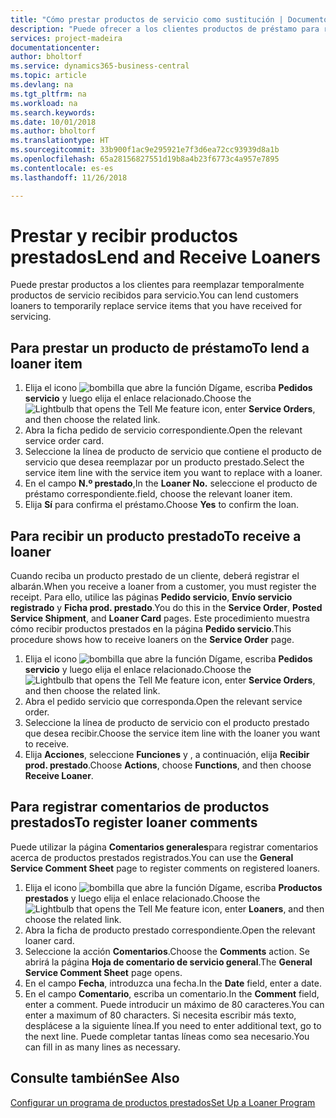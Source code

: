 ```yaml
---
title: "Cómo prestar productos de servicio como sustitución | Documentos de Microsoft"
description: "Puede ofrecer a los clientes productos de préstamo para reemplazar temporalmente productos de servicio recibidos para servicio."
services: project-madeira
documentationcenter: 
author: bholtorf
ms.service: dynamics365-business-central
ms.topic: article
ms.devlang: na
ms.tgt_pltfrm: na
ms.workload: na
ms.search.keywords: 
ms.date: 10/01/2018
ms.author: bholtorf
ms.translationtype: HT
ms.sourcegitcommit: 33b900f1ac9e295921e7f3d6ea72cc93939d8a1b
ms.openlocfilehash: 65a28156827551d19b8a4b23f6773c4a957e7895
ms.contentlocale: es-es
ms.lasthandoff: 11/26/2018

---
```

# <a name="lend-and-receive-loaners"></a><span data-ttu-id="96c26-103">Prestar y recibir productos prestados</span><span class="sxs-lookup"><span data-stu-id="96c26-103">Lend and Receive Loaners</span></span>
<span data-ttu-id="96c26-104">Puede prestar productos a los clientes para reemplazar temporalmente productos de servicio recibidos para servicio.</span><span class="sxs-lookup"><span data-stu-id="96c26-104">You can lend customers loaners to temporarily replace service items that you have received for servicing.</span></span>  
  
## <a name="to-lend-a-loaner-item"></a><span data-ttu-id="96c26-105">Para prestar un producto de préstamo</span><span class="sxs-lookup"><span data-stu-id="96c26-105">To lend a loaner item</span></span>    
1. <span data-ttu-id="96c26-106">Elija el icono ![bombilla que abre la función Dígame](media/ui-search/search_small.png "Dígame que desea hacer"), escriba **Pedidos servicio** y luego elija el enlace relacionado.</span><span class="sxs-lookup"><span data-stu-id="96c26-106">Choose the ![Lightbulb that opens the Tell Me feature](media/ui-search/search_small.png "Tell me what you want to do") icon, enter **Service Orders**, and then choose the related link.</span></span>  
2. <span data-ttu-id="96c26-107">Abra la ficha pedido de servicio correspondiente.</span><span class="sxs-lookup"><span data-stu-id="96c26-107">Open the relevant service order card.</span></span>  
3. <span data-ttu-id="96c26-108">Seleccione la línea de producto de servicio que contiene el producto de servicio que desea reemplazar por un producto prestado.</span><span class="sxs-lookup"><span data-stu-id="96c26-108">Select the service item line with the service item you want to replace with a loaner.</span></span>  
4. <span data-ttu-id="96c26-109">En el campo **N.º prestado**,</span><span class="sxs-lookup"><span data-stu-id="96c26-109">In the **Loaner No.**</span></span> <span data-ttu-id="96c26-110">seleccione el producto de préstamo correspondiente.</span><span class="sxs-lookup"><span data-stu-id="96c26-110">field, choose the relevant loaner item.</span></span>  
5. <span data-ttu-id="96c26-111">Elija **Sí** para confirma el préstamo.</span><span class="sxs-lookup"><span data-stu-id="96c26-111">Choose **Yes** to confirm the loan.</span></span>  

## <a name="to-receive-a-loaner"></a><span data-ttu-id="96c26-112">Para recibir un producto prestado</span><span class="sxs-lookup"><span data-stu-id="96c26-112">To receive a loaner</span></span>  
<span data-ttu-id="96c26-113">Cuando reciba un producto prestado de un cliente, deberá registrar el albarán.</span><span class="sxs-lookup"><span data-stu-id="96c26-113">When you receive a loaner from a customer, you must register the receipt.</span></span> <span data-ttu-id="96c26-114">Para ello, utilice las páginas **Pedido servicio**, **Envío servicio registrado** y **Ficha prod. prestado**.</span><span class="sxs-lookup"><span data-stu-id="96c26-114">You do this in the **Service Order**, **Posted Service Shipment**, and **Loaner Card** pages.</span></span> <span data-ttu-id="96c26-115">Este procedimiento muestra cómo recibir productos prestados en la página **Pedido servicio**.</span><span class="sxs-lookup"><span data-stu-id="96c26-115">This procedure shows how to receive loaners on the **Service Order** page.</span></span>  
  
1. <span data-ttu-id="96c26-116">Elija el icono ![bombilla que abre la función Dígame](media/ui-search/search_small.png "Dígame que desea hacer"), escriba **Pedidos servicio** y luego elija el enlace relacionado.</span><span class="sxs-lookup"><span data-stu-id="96c26-116">Choose the ![Lightbulb that opens the Tell Me feature](media/ui-search/search_small.png "Tell me what you want to do") icon, enter **Service Orders**, and then choose the related link.</span></span>  
2. <span data-ttu-id="96c26-117">Abra el pedido servicio que corresponda.</span><span class="sxs-lookup"><span data-stu-id="96c26-117">Open the relevant service order.</span></span>  
3. <span data-ttu-id="96c26-118">Seleccione la línea de producto de servicio con el producto prestado que desea recibir.</span><span class="sxs-lookup"><span data-stu-id="96c26-118">Choose the service item line with the loaner you want to receive.</span></span>  
4. <span data-ttu-id="96c26-119">Elija **Acciones**, seleccione **Funciones** y , a continuación, elija **Recibir prod. prestado**.</span><span class="sxs-lookup"><span data-stu-id="96c26-119">Choose **Actions**, choose **Functions**, and then choose **Receive Loaner**.</span></span>  

## <a name="to-register-loaner-comments"></a><span data-ttu-id="96c26-120">Para registrar comentarios de productos prestados</span><span class="sxs-lookup"><span data-stu-id="96c26-120">To register loaner comments</span></span>  
<span data-ttu-id="96c26-121">Puede utilizar la página **Comentarios generales**para registrar comentarios acerca de productos prestados registrados.</span><span class="sxs-lookup"><span data-stu-id="96c26-121">You can use the **General Service Comment Sheet** page to register comments on registered loaners.</span></span>  
  
1. <span data-ttu-id="96c26-122">Elija el icono ![bombilla que abre la función Dígame](media/ui-search/search_small.png "Dígame que desea hacer"), escriba **Productos prestados** y luego elija el enlace relacionado.</span><span class="sxs-lookup"><span data-stu-id="96c26-122">Choose the ![Lightbulb that opens the Tell Me feature](media/ui-search/search_small.png "Tell me what you want to do") icon, enter **Loaners**, and then choose the related link.</span></span>  
2. <span data-ttu-id="96c26-123">Abra la ficha de producto prestado correspondiente.</span><span class="sxs-lookup"><span data-stu-id="96c26-123">Open the relevant loaner card.</span></span>  
3. <span data-ttu-id="96c26-124">Seleccione la acción **Comentarios**.</span><span class="sxs-lookup"><span data-stu-id="96c26-124">Choose the **Comments** action.</span></span> <span data-ttu-id="96c26-125">Se abrirá la página **Hoja de comentario de servicio general**.</span><span class="sxs-lookup"><span data-stu-id="96c26-125">The **General Service Comment Sheet** page opens.</span></span>  
4. <span data-ttu-id="96c26-126">En el campo **Fecha**, introduzca una fecha.</span><span class="sxs-lookup"><span data-stu-id="96c26-126">In the **Date** field, enter a date.</span></span>  
5. <span data-ttu-id="96c26-127">En el campo **Comentario**, escriba un comentario.</span><span class="sxs-lookup"><span data-stu-id="96c26-127">In the **Comment** field, enter a comment.</span></span> <span data-ttu-id="96c26-128">Puede introducir un máximo de 80 caracteres.</span><span class="sxs-lookup"><span data-stu-id="96c26-128">You can enter a maximum of 80 characters.</span></span> <span data-ttu-id="96c26-129">Si necesita escribir más texto, desplácese a la siguiente línea.</span><span class="sxs-lookup"><span data-stu-id="96c26-129">If you need to enter additional text, go to the next line.</span></span> <span data-ttu-id="96c26-130">Puede completar tantas líneas como sea necesario.</span><span class="sxs-lookup"><span data-stu-id="96c26-130">You can fill in as many lines as necessary.</span></span>  
  
## <a name="see-also"></a><span data-ttu-id="96c26-131">Consulte también</span><span class="sxs-lookup"><span data-stu-id="96c26-131">See Also</span></span>  
[<span data-ttu-id="96c26-132">Configurar un programa de productos prestados</span><span class="sxs-lookup"><span data-stu-id="96c26-132">Set Up a Loaner Program</span></span>](service-how-setup-loaner-program.md)   

